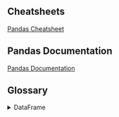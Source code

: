 ## Cheatsheets

[Pandas Cheatsheet](https://github.com/pandas-dev/pandas/blob/master/doc/cheatsheet/Pandas_Cheat_Sheet.pdf)     

## Pandas Documentation

[Pandas Documentation](https://pandas.pydata.org/pandas-docs/stable/reference/api/pandas.DataFrame.html)

## Glossary

<details>
  <summary>DataFrame</summary>
  
  <details>
    <summary>Attributes</summary>

Shape         
Columns     
Index     
  * Returns the row labels in the dataframe     
   
Values    
  * Returns a numpy array 
     
Dtypes    
  * This can be dtype or dtypes when using Series, but should be dtype to prevent errors with some keywords such as assert. This is only dtypes when using dataframes     
  </details>

</details>
